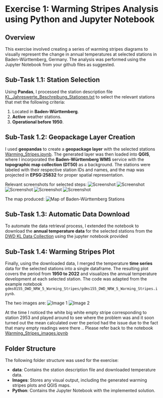 # Exercise 1: Warming Stripes Analysis using Python and Jupyter Notebook

## Overview
This exercise involved creating a series of warming stripes diagrams to visually represent the change in annual temperatures at selected stations in Baden-Württemberg, Germany. The analysis was performed using the Jupyter Notebook from your github files as suggested.

## Sub-Task 1.1: Station Selection
Using **Pandas**, I processed the station description file [KL_Jahreswerte_Beschreibung_Stationen.txt](https://opendata.dwd.de/climate_environment/CDC/observations_germany/climate/annual/kl/historical/KL_Jahreswerte_Beschreibung_Stationen.txt) to select the relevant stations that met the following criteria:
1. Located in **Baden-Württemberg**.
2. **Active** weather stations.
3. **Operational before 1950**.


## Sub-Task 1.2: Geopackage Layer Creation
I used **geopandas** to create a **geopackage layer** with the selected stations [Warming_Stripes.ipynb](./Python/Warming_Stripes.ipynb).  The generated layer was then loaded into **QGIS**, where I incorporated the **Baden-Württemberg WMS** service with the **topographic map collection (DT50)** as a background. The stations were labeled with their respective station IDs and names, and the map was projected in **EPSG:25832** for proper spatial representation.

Relevant screenshots for selected steps:
![Screenshot](../Screenshots/Screenshot%202024-08-31%20042916.png)
![Screenshot](../Screenshots/Screenshot%202024-08-31%20043038.png)
![Screenshot](../Screenshots/Screenshot%202024-08-31%20044250.png)
![Screenshot](../Screenshots/Screenshot%202024-08-31%20044433.png)
![Screenshot](../Screenshots/Screenshot%202024-08-31%20045244.png)


The map produced:
![Map of Baden-Württemberg Stations](./Images/Baden-Württemberg_stations.png)
## Sub-Task 1.3: Automatic Data Download
To automate the data retrieval process, I extended the notebook to download the **annual temperature data** for the selected stations from the [DWD KL Data Collection](https://opendata.dwd.de/climate_environment/CDC/observations_germany/climate/annual/kl/historical/) using the jupyter notebook provided

## Sub-Task 1.4: Warming Stripes Plot
Finally, using the downloaded data, I merged the temperature **time series** data for the selected stations into a single dataframe. The resulting plot covers the period from **1950 to 2022** and visualizes the annual temperature development at each selected station. The code was adapted from the example notebook `gdms0155_DWD_NRW_5_Warming_Stripes/gdms155_DWD_NRW_5_Warming_Stripes.ipynb`.

The two images are:
![Image 1](./Images/Baden-Württemberg_Annual_Temp_Stripes_01.png)
![Image 2](./Images/Baden-Württemberg_Annual_Temp_Diff_Stripes_FinalVersion.png)

At the time I noticed the white big white empty stripe corresponding to station 2953 and played around to see where the problem was and it soon turned out the mean calculated over the period had the issue due to the fact that many empty readings were there .. Please refer back to the notebook [Warming_Stripes_images.ipynb](./Python/Warming_Stripes_images.ipynb)
## Folder Structure
The following folder structure was used for the exercise:

- **data**: Contains the station description file and downloaded temperature data.
- **Images**: Stores any visual output, including the generated warming stripes plots and QGIS maps.
- **Python**: Contains the Jupyter Notebook with the implemented solution.

